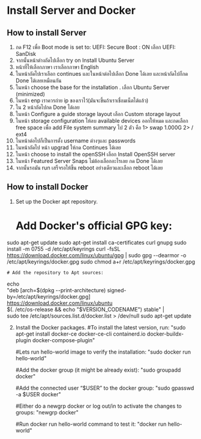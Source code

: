 # Install Server and Docker


## How to install Server
1. กด F12 เพื่อ  Boot mode is set to: UEFI: Secure Boot : ON
    เลือก  UEFI: SanDisk
2. จากนั้นหน้าต่างถัดไปเลือก try on Install Ubuntu Server
3. หน้าที่ให้เลือกภาษา เราเลือกภาษา English
4. ในหน้าถัดไปเราเลือก continues และในหน้าต่อไปเลือก Done ได้เลย และหน้าถัดไปก็กด Done ได้เลยเหมือนกัน
5. ในหน้า choose the base for the installation .
    เลือก Ubuntu Server (minimized)
6. ในหน้า enp เราควรถ่าย ip ของเราไว้(มันจะขึ้นถ้าเราเชื่อมเน็ตได้แล้ว)
7. ใน 2 หน้าถัดไปกด Done ได้เลย
8. ในหน้า Configure a guide storage layout 
    เลือก Custom storage layout
9. ในหน้า storage configuration 
    ให้ลบ available devices ออกให้หมด  และกดเลือก free space เพื่อ add File system summary ไป 2 ตัว คือ
    1> swap 1.000G
    2> / ext4 
10. ในหน้าต่อไปก็เป็นการตั้ง username ต่างๆและ passwords
11. ในหน้าถัดไป หน้า upgrad ให้กด Continues ได้เลย
12. ในหน้า choose to install the openSSH
    เลือก Install OpenSSH server
13. ในหน้า Featured Server Snaps ไม่ต้องเลือกอะไรเลย กด Done ได้เลย
14. จากนั้นรอมัน run เสร็จรอให้ขึ้น reboot อย่างเดียวและเลือก reboot ได้เลย

## How to install Docker
1. Set up the Docker apt repository.
    # Add Docker's official GPG key:
sudo apt-get update
sudo apt-get install ca-certificates curl gnupg
sudo install -m 0755 -d /etc/apt/keyrings
curl -fsSL https://download.docker.com/linux/ubuntu/gpg | sudo gpg --dearmor -o /etc/apt/keyrings/docker.gpg
sudo chmod a+r /etc/apt/keyrings/docker.gpg

    # Add the repository to Apt sources:
echo \
  "deb [arch=$(dpkg --print-architecture) signed-by=/etc/apt/keyrings/docker.gpg] https://download.docker.com/linux/ubuntu \
  $(. /etc/os-release && echo "$VERSION_CODENAME") stable" | \
  sudo tee /etc/apt/sources.list.d/docker.list > /dev/null
sudo apt-get update

2. Install the Docker packages.
    #To install the latest version, run:
    "sudo apt-get install docker-ce docker-ce-cli containerd.io docker-buildx-plugin docker-compose-plugin"

    #Lets run hello-world image to verify the installation:
    "sudo docker run hello-world"

    #Add the docker group (it might be already exist):
    "sudo groupadd docker"

    #Add the connected user “$USER” to the docker group:
    "sudo gpasswd -a $USER docker"

    #Either do a newgrp docker or log out/in to activate the changes to groups:
    "newgrp docker"

    #Run docker run hello-world command to test it:
    "docker run hello-world"

